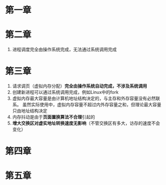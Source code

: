 # 第一章





# 第二章

1. 进程调度完全由操作系统完成，无法通过系统调用完成



# 第三章

1. 请求调页（虚拟内存分配）**完全由操作系统自动完成，不涉及系统调用**
2. 创建新进程可以通过系统调用完成，例如Linux中的fork
3. 虚拟内存最大容量是由计算机地址结构决定的，与主存和外存容量没有必然联系。
   虽然实际使用中，虚拟内存容量不超过内外存容量之和，但理论最大容量只由地址结构决定
4. 内存抖动是由于**页面置换算法不合理**引起的
5. **增大交换区对虚实地址转换速度无影响**（不管交换区有多大，访存的速度不会变化）





# 第四章





# 第五章

